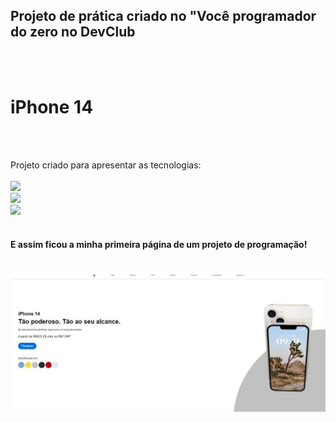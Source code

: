 <h2>Projeto de prática criado no "Você programador do zero no DevClub</h2>
<br>
<br>
<h1>iPhone 14</h1>
<br>
<br>
<p>Projeto criado para apresentar as tecnologias:
<br>
<br>
    <img src="https://img.shields.io/badge/HTML5-E34F26?style=for-the-badge&logo=html5&logoColor=white">
    <br>
    <img src="https://img.shields.io/badge/CSS3-1572B6?style=for-the-badge&logo=css3&logoColor=white">
    <br>
    <img src="https://img.shields.io/badge/JavaScript-F7DF1E?style=for-the-badge&logo=javascript&logoColor=black"></img>
<br>
<br>
<h4> E assim ficou a minha primeira página de um projeto de programação! </h4>
<br>
<img src="https://raw.githubusercontent.com/JhonatanSamuel/iphone/86bf1c0f2dde5f55ff7a92d308de9cddcf49da97/img/imagem%20print%20iphone.jpg"</img>
